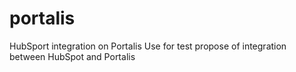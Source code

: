 # portalis
HubSport integration on Portalis
Use for test propose of integration between HubSpot and Portalis
